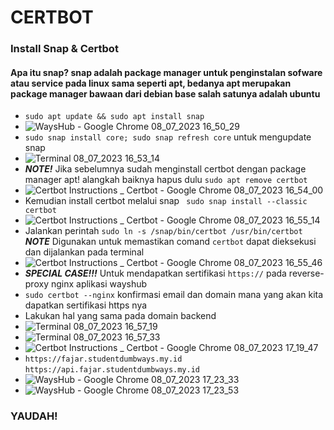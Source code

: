 # CERTBOT

### Install Snap & Certbot
#### Apa itu snap? snap adalah package manager untuk penginstalan sofware atau service pada linux sama seperti apt, bedanya apt merupakan package manager bawaan dari debian base salah satunya adalah ubuntu
-  ```sudo apt update && sudo apt install snap```
-  ![WaysHub - Google Chrome 08_07_2023 16_50_29](https://github.com/galantixa/devops17-dumbways-galantixa/assets/92994294/345585ec-3c32-473b-890d-f43553c1ee58)
-  ```sudo snap install core; sudo snap refresh core``` untuk mengupdate snap
-  ![Terminal 08_07_2023 16_53_14](https://github.com/galantixa/devops17-dumbways-galantixa/assets/92994294/5ca341c8-0d54-4697-9489-51fd61956fde)
-  ***NOTE!*** Jika sebelumnya sudah menginstall certbot dengan package manager apt! alangkah baiknya hapus dulu ```sudo apt remove certbot```
-  ![Certbot Instructions _ Certbot - Google Chrome 08_07_2023 16_54_00](https://github.com/galantixa/devops17-dumbways-galantixa/assets/92994294/b8a9f781-7ac6-4532-bf9a-8a827e695f0e)
-  Kemudian install certbot melalui snap ``` sudo snap install --classic certbot```
-  ![Certbot Instructions _ Certbot - Google Chrome 08_07_2023 16_55_14](https://github.com/galantixa/devops17-dumbways-galantixa/assets/92994294/60cc296a-905d-435b-a494-854688d3cf32)
-  Jalankan perintah ```sudo ln -s /snap/bin/certbot /usr/bin/certbot``` ***NOTE*** Digunakan untuk memastikan comand ```certbot``` dapat dieksekusi dan dijalankan pada terminal
-  ![Certbot Instructions _ Certbot - Google Chrome 08_07_2023 16_55_46](https://github.com/galantixa/devops17-dumbways-galantixa/assets/92994294/f521bef1-69dc-4cb4-a8a8-31d85fc66e1e)
-  ***SPECIAL CASE!!!*** Untuk mendapatkan sertifikasi ```https://``` pada reverse-proxy nginx aplikasi wayshub
-  ```sudo certbot --nginx``` konfirmasi email dan domain mana yang akan kita dapatkan sertifikasi https nya
-  Lakukan hal yang sama pada domain backend
-  ![Terminal 08_07_2023 16_57_19](https://github.com/galantixa/devops17-dumbways-galantixa/assets/92994294/f515bc11-99b5-4667-9354-677740dbf5b2)
-  ![Terminal 08_07_2023 16_57_33](https://github.com/galantixa/devops17-dumbways-galantixa/assets/92994294/e8b0edd4-619a-4b47-a118-241382bfe1ac)
-  ![Certbot Instructions _ Certbot - Google Chrome 08_07_2023 17_19_47](https://github.com/galantixa/devops17-dumbways-galantixa/assets/92994294/729c3301-d975-4bc4-a383-2e0c7015d200)
-  ```https://fajar.studentdumbways.my.id``` ```https://api.fajar.studentdumbways.my.id```
-  ![WaysHub - Google Chrome 08_07_2023 17_23_33](https://github.com/galantixa/devops17-dumbways-galantixa/assets/92994294/92653001-7174-4f50-b7e8-50621598fc62)
-  ![WaysHub - Google Chrome 08_07_2023 17_23_53](https://github.com/galantixa/devops17-dumbways-galantixa/assets/92994294/d2442298-85ac-48dc-ac76-f37b548fbd33)

### YAUDAH!
